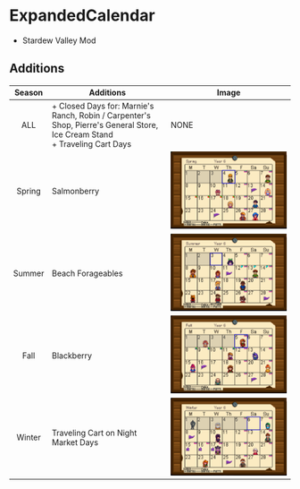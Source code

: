 # ExpandedCalendar

+ Stardew Valley Mod

## Additions

| Season | Additions                                                                                                                     | Image                 |
| :----: | ----------------------------------------------------------------------------------------------------------------------------- | --------------------- |
|  ALL   | + Closed Days for: Marnie's Ranch, Robin / Carpenter's Shop, Pierre's General Store, Ice Cream Stand<br>+ Traveling Cart Days | NONE                  |
| Spring | Salmonberry                                                                                                                   | ![Spring](Spring.png) |
| Summer | Beach Forageables                                                                                                             | ![Summer](Summer.png) |
|  Fall  | Blackberry                                                                                                                    | ![Fall](Fall.png)     |
| Winter | Traveling Cart on Night Market Days                                                                                           | ![Winter](Winter.png) |
